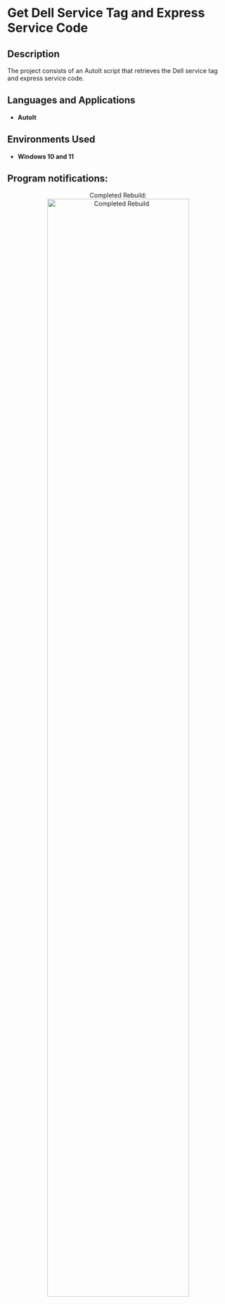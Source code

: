 <h1>Get Dell Service Tag and Express Service Code</h1>


<h2>Description</h2>
The project consists of an AutoIt script that retrieves the Dell service tag and express service code.<br/>

<h2>Languages and Applications</h2>

- <b>AutoIt</b>

<h2>Environments Used </h2>

- <b>Windows 10 and 11</b>

<h2>Program notifications:</h2>

<p align="center">
Completed Rebuild: <br/>
<img src="https://i.imgur.com/xsfMD1q.png" height="80%" width="80%" alt="Completed Rebuild"/>
<br />
<br />
</p>

<!--
 ```diff
- text in red
+ text in green
! text in orange
# text in gray
@@ text in purple (and bold)@@
```
--!>
